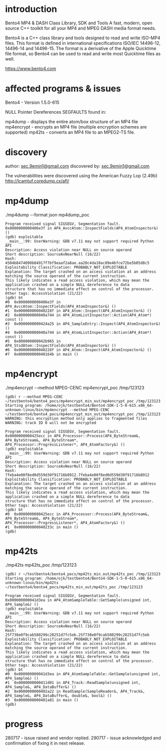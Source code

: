 # introduction

Bento4 MP4 & DASH Class Library, SDK and Tools
A fast, modern, open source C++ toolkit for all your MP4 and MPEG DASH media format needs.

Bento4 is a C++ class library and tools designed to read and write ISO-MP4 files. This format is defined in international 
specifications ISO/IEC 14496-12, 14496-14 and 14496-15. The format is a derivative of the Apple Quicktime file format, so 
Bento4 can be used to read and write most Quicktime files as well.

https://www.bento4.com

# affected programs & issues

Bento4 - Version 1.5.0-615

NULL Pointer Dereferences SEGFAULTS found in:

mp4dump	- displays the entire atom/box structure of an MP4 file
mp4encrypt - encrypts an MP4 file (multiple encryption schemes are supported)
mp42ts - converts an MP4 file to an MPEG2-TS file.

# discovery

author: sec.9emin1@gmail.com
discovered by: sec.9emin1@gmail.com

The vulnerabilities were discovered using the American Fuzzy Lop (2.49b)
http://lcamtuf.coredump.cx/afl/

# mp4dump
./mp4dump --format json mp4dump_poc
```
Program received signal SIGSEGV, Segmentation fault.
0x0000000000406e3f in AP4_AvccAtom::InspectFields(AP4_AtomInspector&) ()
(gdb) exploitable 
__main__:99: UserWarning: GDB v7.11 may not support required Python API
Description: Access violation near NULL on source operand
Short description: SourceAvNearNull (16/22)
Hash: 4504b8474090b84917f7bf9eaaf2a8ae.aa20c4da10ac89e4bfce72be5b05d8c5
Exploitability Classification: PROBABLY_NOT_EXPLOITABLE
Explanation: The target crashed on an access violation at an address matching the source operand of the current instruction. 
This likely indicates a read access violation, which may mean the application crashed on a simple NULL dereference to data 
structure that has no immediate effect on control of the processor.
Other tags: AccessViolation (21/22)
(gdb) bt
#0  0x0000000000406e3f in AP4_AvccAtom::InspectFields(AP4_AtomInspector&) ()
#1  0x000000000040228f in AP4_Atom::Inspect(AP4_AtomInspector&) ()
#2  0x000000000040a744 in AP4_AtomListInspector::Action(AP4_Atom*) const ()
#3  0x0000000000424a25 in AP4_SampleEntry::Inspect(AP4_AtomInspector&) ()
#4  0x000000000040a744 in AP4_AtomListInspector::Action(AP4_Atom*) const ()
#5  0x000000000042b965 in AP4_StsdAtom::InspectFields(AP4_AtomInspector&) ()
#6  0x000000000040228f in AP4_Atom::Inspect(AP4_AtomInspector&) ()
#7  0x000000000040164b in main ()
```
# mp4encrypt
./mp4encrypt --method MPEG-CENC mp4encrypt_poc /tmp/123123
```
(gdb) r --method MPEG-CENC ~/testbento4/bento4_pocs/mp4encrypt_min_out/mp4encrypt_poc /tmp/123123
Starting program: /home/ojk/testbento4/Bento4-SDK-1-5-0-615.x86_64-unknown-linux/bin/mp4encrypt --method MPEG-CENC 
~/testbento4/bento4_pocs/mp4encrypt_min_out/mp4encrypt_poc /tmp/123123
WARNING: this encryption method only applies to fragmented files
WARNING: track ID 0 will not be encrypted

Program received signal SIGSEGV, Segmentation fault.
0x0000000000425ecc in AP4_Processor::Process(AP4_ByteStream&, AP4_ByteStream&, AP4_ByteStream*, 
AP4_Processor::ProgressListener*, AP4_AtomFactory&) ()
(gdb) exploitable 
__main__:99: UserWarning: GDB v7.11 may not support required Python API
Description: Access violation near NULL on source operand
Short description: SourceAvNearNull (16/22)
Hash: 7feba4e00f8ed0d559d30f91716b8912.7feba4e00f8ed0d559d30f91716b8912
Exploitability Classification: PROBABLY_NOT_EXPLOITABLE
Explanation: The target crashed on an access violation at an address matching the source operand of the current instruction. 
This likely indicates a read access violation, which may mean the application crashed on a simple NULL dereference to data 
structure that has no immediate effect on control of the processor.
Other tags: AccessViolation (21/22)
(gdb) bt
#0  0x0000000000425ecc in AP4_Processor::Process(AP4_ByteStream&, AP4_ByteStream&, AP4_ByteStream*, 
AP4_Processor::ProgressListener*, AP4_AtomFactory&) ()
#1  0x000000000040233c in main ()
(gdb) 
```
# mp42ts
./mp42ts mp42ts_poc /tmp/123123
```
(gdb) r ~/testbento4/bento4_pocs/mp42ts_min_out/mp42ts_poc /tmp/123123
Starting program: /home/ojk/testbento4/Bento4-SDK-1-5-0-615.x86_64-unknown-linux/bin/mp42ts 
~/testbento4/bento4_pocs/mp42ts_min_out/mp42ts_poc /tmp/123123

Program received signal SIGSEGV, Segmentation fault.
0x000000000041d3ea in AP4_AtomSampleTable::GetSample(unsigned int, AP4_Sample&) ()
(gdb) exploitable 
__main__:99: UserWarning: GDB v7.11 may not support required Python API
Description: Access violation near NULL on source operand
Short description: SourceAvNearNull (16/22)
Hash: 25f738e0f9cab580299c20251d7fc5eb.25f738e0f9cab580299c20251d7fc5eb
Exploitability Classification: PROBABLY_NOT_EXPLOITABLE
Explanation: The target crashed on an access violation at an address matching the source operand of the current instruction. 
This likely indicates a read access violation, which may mean the application crashed on a simple NULL dereference to data 
structure that has no immediate effect on control of the processor.
Other tags: AccessViolation (21/22)
(gdb) bt
#0  0x000000000041d3ea in AP4_AtomSampleTable::GetSample(unsigned int, AP4_Sample&) ()
#1  0x0000000000411d01 in AP4_Track::ReadSample(unsigned int, AP4_Sample&, AP4_DataBuffer&) ()
#2  0x0000000000402a22 in ReadSample(SampleReader&, AP4_Track&, AP4_Sample&, AP4_DataBuffer&, double&, bool&) ()
#3  0x0000000000401a81 in main ()
(gdb) 
```
# progress

280717 - issue raised and vendor replied.
290717 - issue acknowledged and confirmation of fixing it in next release.

